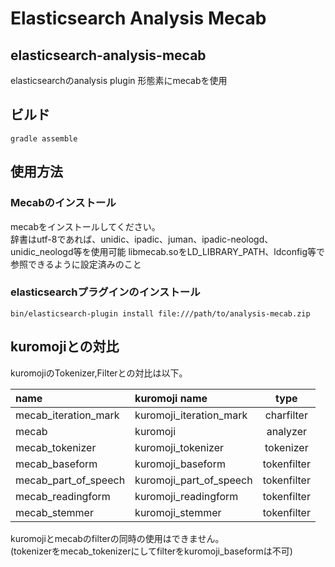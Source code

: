 Elasticsearch Analysis Mecab
====
## elasticsearch-analysis-mecab
elasticsearchのanalysis plugin 形態素にmecabを使用

## ビルド
```
gradle assemble
```

## 使用方法
### Mecabのインストール
mecabをインストールしてください。  
辞書はutf-8であれば、unidic、ipadic、juman、ipadic-neologd、unidic_neologd等を使用可能
libmecab.soをLD_LIBRARY_PATH、ldconfig等で参照できるように設定済みのこと

### elasticsearchプラグインのインストール
```
bin/elasticsearch-plugin install file:///path/to/analysis-mecab.zip
```

## kuromojiとの対比
kuromojiのTokenizer,Filterとの対比は以下。

| name                    | kuromoji name              | type        |
|:------------------------|:---------------------------|:-----------:|
| mecab\_iteration\_mark  | kuromoji\_iteration\_mark  | charfilter  |
| mecab                   | kuromoji                   | analyzer    |
| mecab\_tokenizer        | kuromoji\_tokenizer        | tokenizer   |
| mecab\_baseform         | kuromoji\_baseform         | tokenfilter |
| mecab\_part\_of\_speech | kuromoji\_part\_of\_speech | tokenfilter |
| mecab\_readingform      | kuromoji\_readingform      | tokenfilter |
| mecab\_stemmer          | kuromoji\_stemmer          | tokenfilter |

kuromojiとmecabのfilterの同時の使用はできません。  
(tokenizerをmecab_tokenizerにしてfilterをkuromoji_baseformは不可)


